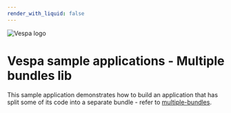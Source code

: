 ```yaml
---
render_with_liquid: false
---
```


<!-- Copyright Yahoo. Licensed under the terms of the Apache 2.0 license. See LICENSE in the project root. -->

![Vespa logo](https://vespa.ai/assets/vespa-logo-color.png)

# Vespa sample applications - Multiple bundles lib

This sample application demonstrates how to build an application that has split
some of its code into a separate bundle - refer to [multiple-bundles](../multiple-bundles).
